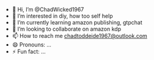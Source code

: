 - 👋 Hi, I’m @ChadWicked1967
- 👀 I’m interested in diy, how too self help 
- 🌱 I’m currently learning amazon publishing, gtpchat
- 💞️ I’m looking to collaborate on amazon kdp
- 📫 How to reach me chadtoddeide1967@outlook.com
- 😄 Pronouns: ...
- ⚡ Fun fact: ...

<!---
ChadWicked1967/ChadWicked1967 is a ✨ special ✨ repository because its `README.md` (this file) appears on your GitHub profile.
You can click the Preview link to take a look at your changes.
--->
